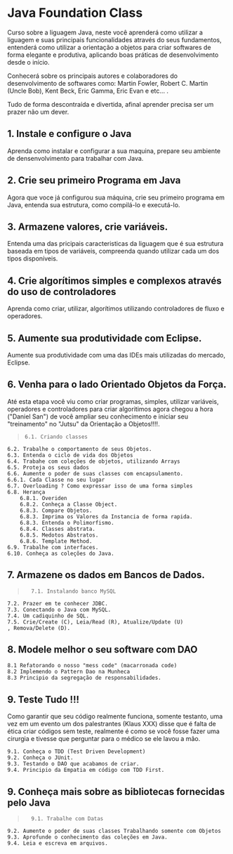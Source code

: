 # Java Foundation Class

Curso sobre a liguagem Java, neste você aprenderá como utilizar a liguagem e suas principais funcionalidades através do seus fundamentos, entenderá como utilizar a orientação a objetos para criar softwares de forma elegante e produtiva, aplicando boas práticas de desenvolvimento desde o início.

Conhecerá sobre os principais autores e colaboradores do desenvolvimento de softwares como: Martin Fowler, Robert C. Martin (Uncle Bob), Kent Beck, Eric Gamma, Eric Evan e etc... .

Tudo de forma descontraída e divertida, afinal aprender precisa ser um prazer não um dever.

## 1. Instale e configure o Java

Aprenda como instalar e configurar a sua maquina, prepare seu ambiente de densenvolvimento para trabalhar com Java.

## 2. Crie seu primeiro Programa em Java

Agora que voce já configurou sua máquina, crie seu primeiro programa em Java, entenda sua estrutura, como compilá-lo e executá-lo.

## 3. Armazene valores, crie variáveis.

Entenda uma das pricipais caracteristicas da liguagem que é sua estrutura baseada em tipos de variáveis, compreenda quando utilizar cada um dos tipos disponíveis.

## 4. Crie algorítimos simples e complexos através do uso de controladores

Aprenda como criar, utilizar, algorítimos utilizando controladores de fluxo e operadores.

## 5. Aumente sua produtividade com Eclipse.

Aumente sua produtividade com uma das IDEs mais utilizadas do mercado, Eclipse.

## 6. Venha para o lado Orientado Objetos da Força.

Até esta etapa você viu como criar programas, simples, utilizar variáveis, operadores e controladores para criar algoritimos agora chegou a hora ("Daniel San") de você ampliar seu conhecimento e iniciar seu "treinamento" no "Jutsu" da Orientação a Objetos!!!!.


>     6.1. Criando classes
    6.2. Trabalhe o comportamento de seus Objetos.
    6.3. Entenda o ciclo de vida dos Objetos
    6.4. Trabahe com coleções de objetos, utilizando Arrays
    6.5. Proteja os seus dados
    6.6. Aumente o poder de suas classes com encapsulamento.
    6.6.1. Cada Classe no seu lugar
    6.7. Overloading ? Como expressar isso de uma forma simples
    6.8. Herança
        6.8.1. Overiden
        6.8.2. Conheça a Classe Object.
        6.8.3. Compare Objetos.
        6.8.3. Imprima os Valores da Instancia de forma rapida.
        6.8.3. Entenda o Polimorfismo.
        6.8.4. Classes abstrata.
        6.8.5. Medotos Abstratos.
        6.8.6. Template Method.
    6.9. Trabalhe com interfaces.
    6.10. Conheça as coleções do Java.

## 7. Armazene os dados em Bancos de Dados.

>       7.1. Instalando banco MySQL
    7.2. Prazer em te conhecer JDBC.
    7.3. Conectando o Java com MySQL.
    7.4. Um cadiquinho de SQL.
    7.5. Crie/Create (C), Leia/Read (R), Atualize/Update (U)
    , Remova/Delete (D).

## 8. Modele melhor o seu software com DAO

>
    8.1 Refatorando o nosso "mess code" (macarronada code)
    8.2 Implemendo o Pattern Dao na Munheca
    8.3 Principio da segregação de responsabilidades.  


## 9. Teste Tudo !!!

Como garantir que seu código realmente funciona, somente testanto, uma vez em um evento um dos palestrantes (Klaus XXX) disse que é falta de ética criar códigos sem teste, realmente é como se você fosse fazer uma cirurgia e tivesse que perguntar para o médico se ele lavou a mão.

    9.1. Conheça o TDD (Test Driven Development)
    9.2. Conheça o JUnit.
    9.3. Testando o DAO que acabamos de criar.
    9.4. Principio da Empatia em código com TDD First.


## 9. Conheça mais sobre as bibliotecas fornecidas pelo Java
>       9.1. Trabalhe com Datas
    9.2. Aumente o poder de suas classes Trabalhando somente com Objetos
    9.3. Aprofunde o conhecimento das coleções em Java.
    9.4. Leia e escreva em arquivos.
